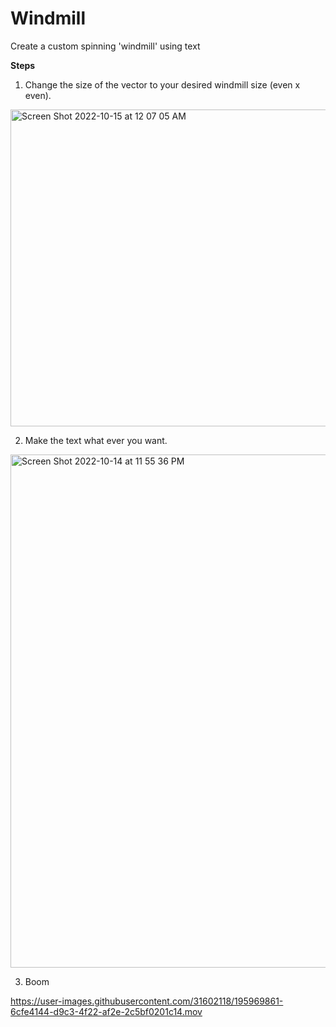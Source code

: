 # Windmill
Create a custom spinning 'windmill' using text

**Steps**
1. Change the size of the vector to your desired windmill size (even x even).
<img width="507" alt="Screen Shot 2022-10-15 at 12 07 05 AM" src="https://user-images.githubusercontent.com/31602118/195969797-c0ef2f52-3c4d-4f9b-90ca-5019b460c3f5.png">

2. Make the text what ever you want.
<img width="821" alt="Screen Shot 2022-10-14 at 11 55 36 PM" src="https://user-images.githubusercontent.com/31602118/195969740-0e1a97b7-c2fc-42b6-a559-a26bdf99fb3c.png">

3. Boom

https://user-images.githubusercontent.com/31602118/195969861-6cfe4144-d9c3-4f22-af2e-2c5bf0201c14.mov
